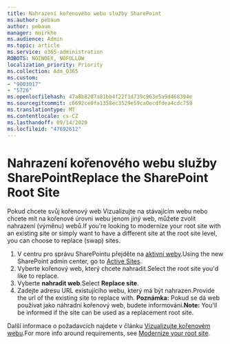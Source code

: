 ```yaml
---
title: Nahrazení kořenového webu služby SharePoint
ms.author: pebaum
author: pebaum
manager: mnirkhe
ms.audience: Admin
ms.topic: article
ms.service: o365-administration
ROBOTS: NOINDEX, NOFOLLOW
localization_priority: Priority
ms.collection: Adm_O365
ms.custom:
- "9003017"
- "5726"
ms.openlocfilehash: 47a8b8207a81bb4f22f1d739c963e5a9d468394e
ms.sourcegitcommit: c6692ce0fa1358ec3529e59ca0ecdfdea4cdc759
ms.translationtype: MT
ms.contentlocale: cs-CZ
ms.lasthandoff: 09/14/2020
ms.locfileid: "47692612"
---
```

# <a name="replace-the-sharepoint-root-site"></a><span data-ttu-id="17433-102">Nahrazení kořenového webu služby SharePoint</span><span class="sxs-lookup"><span data-stu-id="17433-102">Replace the SharePoint Root Site</span></span>
<span data-ttu-id="17433-103">Pokud chcete svůj kořenový web Vizualizujte na stávajícím webu nebo chcete mít na kořenové úrovni webu jenom jiný web, můžete zvolit nahrazení (výměnu) webů.</span><span class="sxs-lookup"><span data-stu-id="17433-103">If you're looking to modernize your root site with an existing site or simply want to have a different site at the root site level, you can choose to replace (swap) sites.</span></span>

1. <span data-ttu-id="17433-104">V centru pro správu SharePointu přejděte na [aktivní weby](https://admin.microsoft.com/sharepoint?page=siteManagement&modern=true).</span><span class="sxs-lookup"><span data-stu-id="17433-104">Using the new SharePoint admin center, go to [Active Sites](https://admin.microsoft.com/sharepoint?page=siteManagement&modern=true).</span></span>
2. <span data-ttu-id="17433-105">Vyberte kořenový web, který chcete nahradit.</span><span class="sxs-lookup"><span data-stu-id="17433-105">Select the root site you'd like to replace.</span></span>
3. <span data-ttu-id="17433-106">Vyberte **nahradit web**.</span><span class="sxs-lookup"><span data-stu-id="17433-106">Select **Replace site**.</span></span>
4. <span data-ttu-id="17433-107">Zadejte adresu URL existujícího webu, který má být nahrazen.</span><span class="sxs-lookup"><span data-stu-id="17433-107">Provide the url of the existing site to replace with.</span></span> <span data-ttu-id="17433-108">**Poznámka:** Pokud se dá web používat jako náhradní kořenový web, budete informováni.</span><span class="sxs-lookup"><span data-stu-id="17433-108">**Note:** You'll be informed if the site can be used as a replacement root site.</span></span>

<span data-ttu-id="17433-109">Další informace o požadavcích najdete v článku [Vizualizujte kořenovém webu](https://docs.microsoft.com/sharepoint/modern-root-site).</span><span class="sxs-lookup"><span data-stu-id="17433-109">For more info around requirements, see [Modernize your root site](https://docs.microsoft.com/sharepoint/modern-root-site).</span></span>
